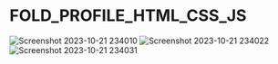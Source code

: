 # FOLD_PROFILE_HTML_CSS_JS
![Screenshot 2023-10-21 234010](https://github.com/Narayan-Thakare/FOLD_PROFILE_HTML_CSS_JS/assets/113063658/4f3f345d-6ea4-4719-8f4f-af9b75024efd)
![Screenshot 2023-10-21 234022](https://github.com/Narayan-Thakare/FOLD_PROFILE_HTML_CSS_JS/assets/113063658/ef13b0ff-93f7-4ec3-94af-3b78636c86f2)
![Screenshot 2023-10-21 234031](https://github.com/Narayan-Thakare/FOLD_PROFILE_HTML_CSS_JS/assets/113063658/02e70fc1-5db9-41d6-9356-c5d9900b1cb6)

